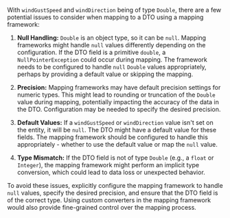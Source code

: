 With `windGustSpeed` and `windDirection` being of type `Double`, there are a few potential issues to consider when mapping to a DTO using a mapping framework:

1.  **Null Handling:** `Double` is an object type, so it can be `null`.  Mapping frameworks might handle `null` values differently depending on the configuration. If the DTO field is a primitive `double`, a `NullPointerException` could occur during mapping. The framework needs to be configured to handle `null` `Double` values appropriately, perhaps by providing a default value or skipping the mapping.

2. **Precision:** Mapping frameworks may have default precision settings for numeric types. This might lead to rounding or truncation of the `Double` value during mapping, potentially impacting the accuracy of the data in the DTO.  Configuration may be needed to specify the desired precision.

3. **Default Values:** If a `windGustSpeed` or `windDirection` value isn't set on the entity, it will be `null`.  The DTO might have a default value for these fields.  The mapping framework should be configured to handle this appropriately - whether to use the default value or map the `null` value.

4.  **Type Mismatch:** If the DTO field is not of type `Double` (e.g., a `float` or `Integer`), the mapping framework might perform an implicit type conversion, which could lead to data loss or unexpected behavior.

To avoid these issues, explicitly configure the mapping framework to handle `null` values, specify the desired precision, and ensure that the DTO field is of the correct type. Using custom converters in the mapping framework would also provide fine-grained control over the mapping process.